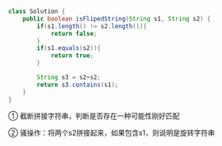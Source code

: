 ```java
class Solution {
    public boolean isFlipedString(String s1, String s2) {
        if(s1.length() != s2.length()){
            return false;
        }
        if(s1.equals(s2)){
            return true;
        }

        String s3 = s2+s2;
        return s3.contains(s1);
    }
}
```

① 截断拼接字符串，判断是否存在一种可能性刚好匹配

② 骚操作：将两个s2拼接起来，如果包含s1，则说明是旋转字符串









































